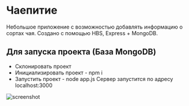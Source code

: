 # Чаепитие

Небольшое приложение с возможностью добавлять информацию о сортах чая. Создано с помощью HBS, Express + MongoDB.

## Для запуска проекта (База MongoDB)

- Склонировать проект
- Инициализировать проект - npm i
- Запустить проект - node app.js
Сервер запустится по адресу localhost:3000



![screenshot](Desktop-1610313986241.gif)
